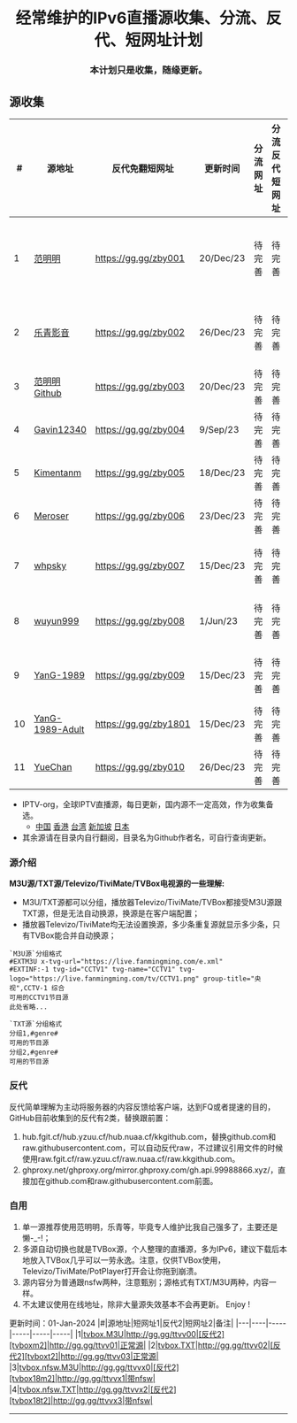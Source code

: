 
<h1 align="center"> 经常维护的IPv6直播源收集、分流、反代、短网址计划</h1>
  <h3 align="center"> 本计划只是收集，随缘更新。</h1>
  
## 源收集

|#|源地址|反代免翻短网址|更新时间|分流网址|分流反代短网址|备注|
|---|----|-----|-----|-----|-----|-----|
|1|[范明明][FMM]|https://gg.gg/zby001|20/Dec/23|待完善|待完善|更新及时，主要为v6，主力推荐|
|2|[乐青影音][LQ]|https://gg.gg/zby002|26/Dec/23|待完善|待完善|4000台，建议TVBox换源|
|3|[范明明Github][FMMG]|https://gg.gg/zby003|20/Dec/23|待完善|待完善|同范明明|
|4|[Gavin12340][Gavin]|https://gg.gg/zby004|9/Sep/23|待完善|待完善|v6卫视港台国际|
|5|[Kimentanm][KIM]|https://gg.gg/zby005|18/Dec/23|待完善|待完善|v4v6卫视香港|
|6|[Meroser][MER]|https://gg.gg/zby006|23/Dec/23|待完善|待完善|v6卫视港台国际|
|7|[whpsky][WHP]|https://gg.gg/zby007|15/Dec/23|待完善|待完善|v6上海苏州卫视港台国际|
|8|[wuyun999][WY]|https://gg.gg/zby008|1/Jun/23|待完善|待完善|1000台，杂，有广播|
|9|[YanG-1989][YGG]|https://gg.gg/zby009|15/Dec/23|待完善|待完善|2000台，杂，有广播|
|10|[YanG-1989-Adult][YGA]|https://gg.gg/zby1801|15/Dec/23|待完善|待完善|懂的都懂|
|11|[YueChan][YC]|https://gg.gg/zby010|26/Dec/23|待完善|待完善|v6，卫视港台国际|

- IPTV-org，全球IPTV直播源，每日更新，国内源不一定高效，作为收集备选。
  - [中国][IPTV-org-CN]  [香港][IPTV-org-HK]  [台湾][IPTV-org-TW]  [新加坡][IPTV-org-SG]  [日本][IPTV-org-JP] 
- 其余源请在目录内自行翻阅，目录名为Github作者名，可自行查询更新。

### 源介绍
  **M3U源/TXT源/Televizo/TiviMate/TVBox电视源的一些理解:**
 -    M3U/TXT源都可以分组，播放器Televizo/TiviMate/TVBox都接受M3U源跟TXT源，但是无法自动换源，换源是在客户端配置；
 -   播放器Televizo/TiviMate均无法设置换源，多少条重复源就显示多少条，只有TVBox能合并自动换源；

    `M3U源`分组格式
    #EXTM3U x-tvg-url="https://live.fanmingming.com/e.xml"
    #EXTINF:-1 tvg-id="CCTV1" tvg-name="CCTV1" tvg-logo="https://live.fanmingming.com/tv/CCTV1.png" group-title="央视",CCTV-1 综合
    可用的CCTV1节目源
    此处省略...

    `TXT源`分组格式
    分组1,#genre#
    可用的节目源
    分组2,#genre#
    可用的节目源
    

### 反代
反代简单理解为主动将服务器的内容反馈给客户端，达到FQ或者提速的目的，GitHub目前收集到的反代有2类，替换跟前置：
  1. hub.fgit.cf/hub.yzuu.cf/hub.nuaa.cf/kkgithub.com，替换github.com和raw.githubusercontent.com，可以自动反代raw，不过建议引用文件的时候使用raw.fgit.cf/raw.yzuu.cf/raw.nuaa.cf/raw.kkgithub.com。
  2. ghproxy.net/ghproxy.org/mirror.ghproxy.com/gh.api.99988866.xyz/，直接加在github.com和raw.githubusercontent.com前面。

### 自用
1. 单一源推荐使用范明明，乐青等，毕竟专人维护比我自己强多了，主要还是懒-_-!；
2. 多源自动切换也就是TVBox源，个人整理的直播源，多为IPv6，建议下载后本地放入TVBox几乎可以一劳永逸。注意，仅供TVBox使用，Televizo/TiviMate/PotPlayer打开会让你拖到崩溃。
3. 源内容分为普通跟nsfw两种，注意甄别；源格式有TXT/M3U两种，内容一样。
4. 不太建议使用在线地址，除非大量源失效基本不会再更新。
Enjoy !

更新时间：01-Jan-2024
|#|源地址|短网址1|反代2|短网址2|备注|
|---|----|-----|-----|-----|-----|
|1|[tvbox.M3U][tvboxm]|http://gg.gg/ttvv00|[反代2][tvboxm2]|http://gg.gg/ttvv01|正常源|
|2|[tvbox.TXT][tvboxt]|http://gg.gg/ttvv02|[反代2][tvboxt2]|http://gg.gg/ttvv03|正常源|
|3|[tvbox.nfsw.M3U][tvbox18m]|http://gg.gg/ttvvx0|[反代2][tvbox18m2]|http://gg.gg/ttvvx1|带nfsw|
|4|[tvbox.nfsw.TXT][tvbox18t]|http://gg.gg/ttvvx2|[反代2][tvbox18t2]|http://gg.gg/ttvvx3|带nfsw|


    
--------------------------------
[IPTV-org-CN]:https://iptv-org.github.io/iptv/countries/cn.m3u
[IPTV-org-HK]:https://iptv-org.github.io/iptv/countries/hk.m3u
[IPTV-org-TW]:https://iptv-org.github.io/iptv/countries/tw.m3u
[IPTV-org-SG]:https://iptv-org.github.io/iptv/countries/sg.m3u
[IPTV-org-JP]:https://iptv-org.github.io/iptv/countries/jp.m3u
[FMM]:https://live.fanmingming.com/tv/m3u/ipv6.m3u
[LQ]:https://lqtv.github.io/m3u/tv.m3u
[FMMG]:https://raw.githubusercontent.com/fanmingming/live/main/tv/m3u/ipv6.m3u
[Gavin]:https://raw.githubusercontent.com/Gavin12340/iptv_ipv6_main/main/iptv_ipv6_main.m3u
[KIM]:https://raw.githubusercontent.com/Kimentanm/aptv/master/m3u/iptv.m3u
[MER]:https://raw.githubusercontent.com/Meroser/IPTV/main/IPTV.m3u
[WHP]:https://raw.githubusercontent.com/whpsky/iptv/main/chinatv.m3u
[WY]:https://raw.githubusercontent.com/wuyun999/wuyun/main/zb/ix3.m3u
[YGG]:https://raw.githubusercontent.com/YanG-1989/m3u/main/Gather.m3u
[YGA]:https://raw.githubusercontent.com/YanG-1989/m3u/main/Adult.m3u
[YC]:https://raw.githubusercontent.com/YueChan/Live/main/IPTV.m3u
[tvboxt]:https://raw.fgit.cf/Marywanmary/IPTV6/main/Source-TV/Mine/tvbox.txt
[tvboxm]:https://raw.fgit.cf/Marywanmary/IPTV6/main/Source-TV/Mine/tvbox.m3u
[tvbox18t]:https://raw.fgit.cf/Marywanmary/IPTV6/main/Source-TV/Mine/tvbox-nfsw.txt
[tvbox18m]:https://raw.fgit.cf/Marywanmary/IPTV6/main/Source-TV/Mine/tvbox-nfsw.m3u
[tvboxt2]:https://ghproxy.org/https://raw.githubusercontent.com/Marywanmary/IPTV6/main/Source-TV/Mine/tvbox.txt
[tvboxm2]:https://ghproxy.org/https://raw.githubusercontent.com/Marywanmary/IPTV6/main/Source-TV/Mine/tvbox.m3u
[tvbox18t2]:https://ghproxy.org/https://raw.githubusercontent.com/Marywanmary/IPTV6/main/Source-TV/Mine/tvbox-nfsw.txt
[tvbox18m2]:https://ghproxy.org/https://raw.githubusercontent.com/Marywanmary/IPTV6/main/Source-TV/Mine/tvbox-nfsw.m3u
